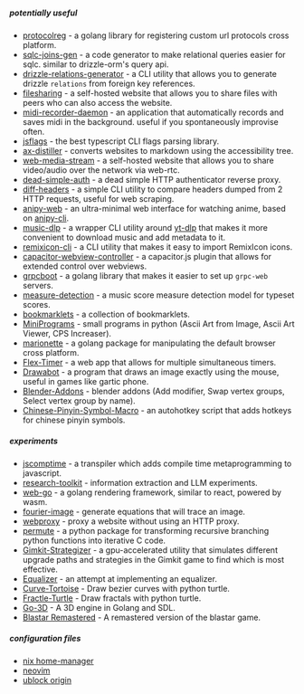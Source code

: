 ##### *potentially useful*

- [protocolreg](https://github.com/LQR471814/protocolreg.git) - a golang library for registering custom url protocols cross platform. 
- [sqlc-joins-gen](https://github.com/LQR471814/sqlc-joins-gen) - a code generator to make relational queries easier for sqlc. similar to drizzle-orm's query api.
- [drizzle-relations-generator](https://github.com/LQR471814/drizzle-relations-generator) - a CLI utility that allows you to generate drizzle `relations` from foreign key references.
- [filesharing](https://github.com/LQR471814/filesharing) - a self-hosted website that allows you to share files with peers who can also access the website.
- [midi-recorder-daemon](https://github.com/LQR471814/midi-recorder-daemon) - an application that automatically records and saves midi in the background. useful if you spontaneously improvise often. 
- [jsflags](https://github.com/LQR471814/jsflags) - the best typescript CLI flags parsing library.
- [ax-distiller](https://github.com/LQR471814/ax-distiller) - converts websites to markdown using the accessibility tree.
- [web-media-stream](https://github.com/LQR471814/web-media-stream) - a self-hosted website that allows you to share video/audio over the network via web-rtc.
- [dead-simple-auth](https://github.com/LQR471814/dead-simple-auth) - a dead simple HTTP authenticator reverse proxy.
- [diff-headers](https://github.com/LQR471814/diff-headers) - a simple CLI utility to compare headers dumped from 2 HTTP requests, useful for web scraping.
- [anipy-web](https://github.com/LQR471814/anipy-web) - an ultra-minimal web interface for watching anime, based on [anipy-cli](https://github.com/sdaqo/anipy-cli/tree/master).
- [music-dlp](https://github.com/LQR471814/music-dlp) - a wrapper CLI utility around [yt-dlp](https://github.com/yt-dlp/yt-dlp) that makes it more convenient to download music and add metadata to it.
- [remixicon-cli](https://github.com/LQR471814/remixicon-cli) - a CLI utility that makes it easy to import RemixIcon icons.
- [capacitor-webview-controller](https://github.com/LQR471814/capacitor-webview-controller) - a capacitor.js plugin that allows for extended control over webviews.
- [grpcboot](https://github.com/LQR471814/grpcboot) - a golang library that makes it easier to set up `grpc-web` servers.
- [measure-detection](https://github.com/LQR471814/measure-detection) - a music score measure detection model for typeset scores.
- [bookmarklets](https://github.com/LQR471814/bookmarklets) - a collection of bookmarklets.
- [MiniPrograms](https://github.com/LQR471814/MiniPrograms) - small programs in python (Ascii Art from Image, Ascii Art Viewer, CPS Increaser).
- [marionette](https://github.com/LQR471814/marionette) - a golang package for manipulating the default browser cross platform.
- [Flex-Timer](https://github.com/LQR471814/Flex-Timer) - a web app that allows for multiple simultaneous timers.
- [Drawabot](https://github.com/LQR471814/Drawabot) - a program that draws an image exactly using the mouse, useful in games like gartic phone.
- [Blender-Addons](https://github.com/LQR471814/Blender-Addons) - blender addons (Add modifier, Swap vertex groups, Select vertex group by name).
- [Chinese-Pinyin-Symbol-Macro](https://github.com/LQR471814/Chinese-Pinyin-Symbol-Macro) - an autohotkey script that adds hotkeys for chinese pinyin symbols.

##### *experiments*

- [jscomptime](https://github.com/LQR471814/jscomptime) - a transpiler which adds compile time metaprogramming to javascript.
- [research-toolkit](https://github.com/LQR471814/research-toolkit) - information extraction and LLM experiments.
- [web-go](https://github.com/LQR471814/web-go) - a golang rendering framework, similar to react, powered by wasm.
- [fourier-image](https://github.com/LQR471814/fourier-image) - generate equations that will trace an image.
- [webproxy](https://github.com/LQR471814/webproxy) - proxy a website without using an HTTP proxy.
- [permute](https://github.com/LQR471814/permute) - a python package for transforming recursive branching python functions into iterative C code.
- [Gimkit-Strategizer](https://github.com/LQR471814/Gimkit-Strategizer) - a gpu-accelerated utility that simulates different upgrade paths and strategies in the Gimkit game to find which is most effective.
- [Equalizer](https://github.com/LQR471814/Equalizer) - an attempt at implementing an equalizer.
- [Curve-Tortoise](https://github.com/LQR471814/Curve-Tortoise) - Draw bezier curves with python turtle.
- [Fractle-Turtle](https://github.com/LQR471814/Fractal-Turtle) - Draw fractals with python turtle.
- [Go-3D](https://github.com/LQR471814/Go-3D) - A 3D engine in Golang and SDL.
- [Blastar Remastered](https://github.com/LQR471814/Blastar-Remastered) - A remastered version of the blastar game.

##### *configuration files*

- [nix home-manager](https://github.com/LQR471814/home-manager-config)
- [neovim](https://github.com/LQR471814/config.nvim)
- [ublock origin](https://github.com/LQR471814/config.ublock-origin)
